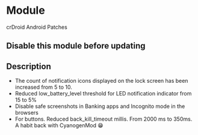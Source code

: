 # Module
crDroid Android Patches

## Disable this module before updating

## Description
- The count of notification icons displayed on the lock screen has been increased from 5 to 10.
- Reduced low_battery_level threshold for LED notification indicator from 15 to 5%
- Disable safe screenshots in Banking apps and Incognito mode in the browsers
- For buttons. Reduced back_kill_timeout millis. From 2000 ms to 350ms. A habit back with CyanogenMod 😁
